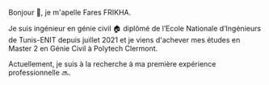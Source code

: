 Bonjour :wave:, je m'apelle Fares FRIKHA.

Je suis ingénieur en génie civil :house: diplômé de l’Ecole Nationale d’Ingénieurs de Tunis-ENIT depuis juillet 2021 et je viens d'achever mes études en Master 2 en Génie Civil à Polytech Clermont.

Actuellement, je suis à la recherche à ma première expérience professionnelle :soon:. 
